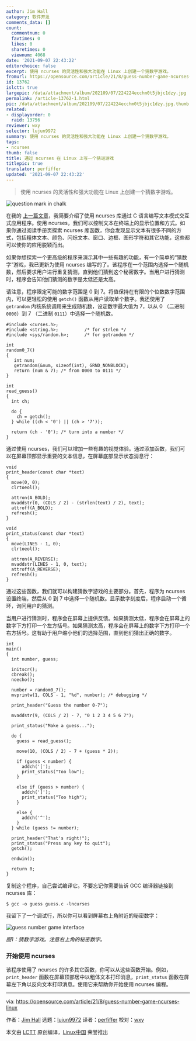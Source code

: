 ```yaml
---
author: Jim Hall
category: 软件开发
comments_data: []
count:
  commentnum: 0
  favtimes: 0
  likes: 0
  sharetimes: 0
  viewnum: 4068
date: '2021-09-07 22:43:22'
editorchoice: false
excerpt: 使用 ncurses 的灵活性和强大功能在 Linux 上创建一个猜数字游戏。
fromurl: https://opensource.com/article/21/8/guess-number-game-ncurses-linux
id: 13762
islctt: true
largepic: /data/attachment/album/202109/07/224224ecchm0t5jbjc1dzy.jpg
permalink: /article-13762-1.html
pic: /data/attachment/album/202109/07/224224ecchm0t5jbjc1dzy.jpg.thumb.jpg
related:
- displayorder: 0
  raid: 13756
reviewer: wxy
selector: lujun9972
summary: 使用 ncurses 的灵活性和强大功能在 Linux 上创建一个猜数字游戏。
tags:
- ncurses
thumb: false
title: 通过 ncurses 在 Linux 上写一个猜谜游戏
titlepic: true
translator: perfiffer
updated: '2021-09-07 22:43:22'
---
```



> 
> 使用 ncurses 的灵活性和强大功能在 Linux 上创建一个猜数字游戏。
> 
> 
> 


![](/data/attachment/album/202109/07/224224ecchm0t5jbjc1dzy.jpg "question mark in chalk")


在我的 [上一篇文章](/article-13756-1.html)，我简要介绍了使用 ncurses 库通过 C 语言编写文本模式交互式应用程序。使用 ncurses，我们可以控制文本在终端上的显示位置和方式。如果你通过阅读手册页探索 ncurses 库函数，你会发现显示文本有很多不同的方式，包括粗体文本、颜色、闪烁文本、窗口、边框、图形字符和其它功能，这些都可以使你的应用脱颖而出。


如果你想探索一个更高级的程序来演示其中一些有趣的功能，有一个简单的“猜数字”游戏，我已更新为使用 ncurses 编写的了。该程序在一个范围内选择一个随机数，然后要求用户进行重复猜测，直到他们猜到这个秘密数字。当用户进行猜测时，程序会告知他们猜测的数字是太低还是太高。


请注意，程序限定可能的数字范围是 0 到 7。将值保持在有限的个位数数字范围内，可以更轻松的使用 `getch()` 函数从用户读取单个数字。我还使用了 `getrandom` 内核系统调用来生成随机数，设定数字最大值为 7，以从 0 （二进制 `0000`）到 7 （二进制 `0111`）中选择一个随机数。



```
#include <curses.h>;
#include <string.h>;          /* for strlen */
#include <sys/random.h>;      /* for getrandom */

int
random0_7()
{
   int num;
   getrandom(&num, sizeof(int), GRND_NONBLOCK);
   return (num & 7); /* from 0000 to 0111 */
}

int
read_guess()
{
  int ch;

  do {
    ch = getch();
  } while ((ch < '0') || (ch > '7'));

  return (ch - '0'); /* turn into a number */
}

```

通过使用 ncurses，我们可以增加一些有趣的视觉体验。通过添加函数，我们可以在屏幕顶部显示重要的文本信息，在屏幕底部显示状态消息行：



```
void
print_header(const char *text)
{
  move(0, 0);
  clrtoeol();

  attron(A_BOLD);
  mvaddstr(0, (COLS / 2) - (strlen(text) / 2), text);
  attroff(A_BOLD);
  refresh();
}

void
print_status(const char *text)
{
  move(LINES - 1, 0);
  clrtoeol();
 
  attron(A_REVERSE);
  mvaddstr(LINES - 1, 0, text);
  attroff(A_REVERSE);
  refresh();
}

```

通过这些函数，我们就可以构建猜数字游戏的主要部分。首先，程序为 ncurses 设置终端，然后从 0 到 7 中选择一个随机数。显示数字刻度后，程序启动一个循环，询问用户的猜测。


当用户进行猜测时，程序会在屏幕上提供反馈。如果猜测太低，程序会在屏幕上的数字下方打印一个左方括号。如果猜测太高，程序会在屏幕上的数字下方打印一个右方括号。这有助于用户缩小他们的选择范围，直到他们猜出正确的数字。



```
int
main()
{
  int number, guess;

  initscr();
  cbreak();
  noecho();

  number = random0_7();
  mvprintw(1, COLS - 1, "%d", number); /* debugging */

  print_header("Guess the number 0-7");

  mvaddstr(9, (COLS / 2) - 7, "0 1 2 3 4 5 6 7");

  print_status("Make a guess...");

  do {
    guess = read_guess();

    move(10, (COLS / 2) - 7 + (guess * 2));

    if (guess < number) {
      addch('[');
      print_status("Too low");
    }

    else if (guess > number) {
      addch(']');
      print_status("Too high");
    }

    else {
      addch('^');
    }
  } while (guess != number);

  print_header("That's right!");
  print_status("Press any key to quit");
  getch();

  endwin();

  return 0;
}

```

复制这个程序，自己尝试编译它。不要忘记你需要告诉 GCC 编译器链接到 ncurses 库：



```
$ gcc -o guess guess.c -lncurses

```

我留下了一个调试行，所以你可以看到屏幕右上角附近的秘密数字：


![guess number game interface](/data/attachment/album/202109/07/224324xocg7hbo0gc7jccg.png)


*图1：猜数字游戏。注意右上角的秘密数字。*


### 开始使用 ncurses


该程序使用了 ncurses 的许多其它函数，你可以从这些函数开始。例如，`print_header` 函数在屏幕顶部居中以粗体文本打印消息，`print_status` 函数在屏幕左下角以反向文本打印消息。使用它来帮助你开始使用 ncurses 编程。




---


via: <https://opensource.com/article/21/8/guess-number-game-ncurses-linux>


作者：[Jim Hall](https://opensource.com/users/jim-hall) 选题：[lujun9972](https://github.com/lujun9972) 译者：[perfiffer](https://github.com/perfiffer) 校对：[wxy](https://github.com/wxy)


本文由 [LCTT](https://github.com/LCTT/TranslateProject) 原创编译，[Linux中国](https://linux.cn/) 荣誉推出